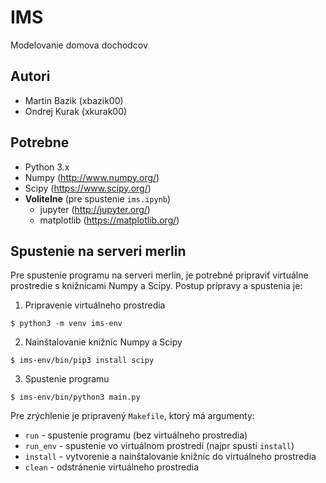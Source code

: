 # IMS
Modelovanie domova dochodcov

## Autori
* Martin Bazik (xbazik00)
* Ondrej Kurak (xkurak00)

## Potrebne 
* Python 3.x
* Numpy (http://www.numpy.org/)
* Scipy (https://www.scipy.org/)
* **Volitelne** (pre spustenie `ims.ipynb`)
    * jupyter (http://jupyter.org/)
    * matplotlib (https://matplotlib.org/)


## Spustenie na serveri merlin
Pre spustenie programu na serveri merlin,
je potrebné pripraviť virtuálne prostredie s
knižnicami Numpy a Scipy. Postup prípravy a spustenia je:
1. Pripravenie virtuálneho prostredia
```
$ python3 -m venv ims-env
```
2. Nainštalovanie knižníc Numpy a Scipy
```
$ ims-env/bin/pip3 install scipy
```
3. Spustenie programu
```
$ ims-env/bin/python3 main.py
```
Pre zrýchlenie je pripravený `Makefile`, ktorý má argumenty:
* `run` - spustenie programu (bez virtuálneho prostredia)
* `run_env` - spustenie vo virtuálnom prostredí (najpr spustí `install`)
* `install` - vytvorenie a nainštalovanie knižníc do virtuálneho prostredia
* `clean` - odstránenie virtuálneho prostredia
